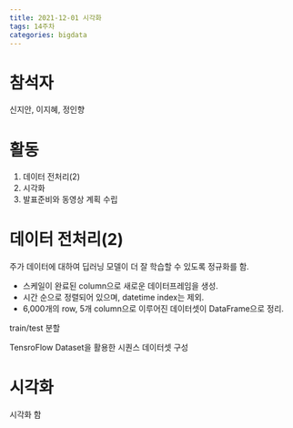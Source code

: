 ```yaml
---
title: 2021-12-01 시각화
tags: 14주차
categories: bigdata
---
```

# 참석자
신지안, 이지혜, 정인향

# 활동
1. 데이터 전처리(2)
2. 시각화
3. 발표준비와 동영상 계획 수립

# 데이터 전처리(2)
주가 데이터에 대하여 딥러닝 모델이 더 잘 학습할 수 있도록 정규화를 함.
- 스케일이 완료된 column으로 새로운 데이터프레임을 생성.
- 시간 순으로 정렬되어 있으며, datetime index는 제외.
- 6,000개의 row, 5개 column으로 이루어진 데이터셋이 DataFrame으로 정리.

train/test 분할

TensroFlow Dataset을 활용한 시퀀스 데이터셋 구성

# 시각화
시각화 함




